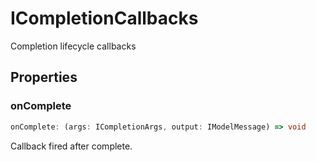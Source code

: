 # ICompletionCallbacks

Completion lifecycle callbacks

## Properties

### onComplete

```ts
onComplete: (args: ICompletionArgs, output: IModelMessage) => void
```

Callback fired after complete.
